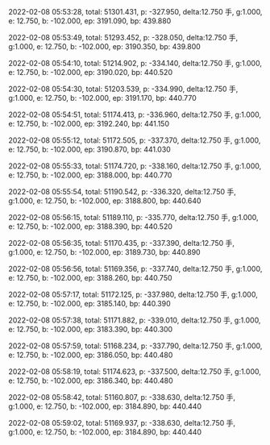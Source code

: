 2022-02-08 05:53:28, total: 51301.431, p: -327.950, delta:12.750 手, g:1.000, e: 12.750, b: -102.000, ep: 3191.090, bp: 439.880

2022-02-08 05:53:49, total: 51293.452, p: -328.050, delta:12.750 手, g:1.000, e: 12.750, b: -102.000, ep: 3190.350, bp: 439.800

2022-02-08 05:54:10, total: 51214.902, p: -334.140, delta:12.750 手, g:1.000, e: 12.750, b: -102.000, ep: 3190.020, bp: 440.520

2022-02-08 05:54:30, total: 51203.539, p: -334.990, delta:12.750 手, g:1.000, e: 12.750, b: -102.000, ep: 3191.170, bp: 440.770

2022-02-08 05:54:51, total: 51174.413, p: -336.960, delta:12.750 手, g:1.000, e: 12.750, b: -102.000, ep: 3192.240, bp: 441.150

2022-02-08 05:55:12, total: 51172.505, p: -337.370, delta:12.750 手, g:1.000, e: 12.750, b: -102.000, ep: 3190.870, bp: 441.030

2022-02-08 05:55:33, total: 51174.720, p: -338.160, delta:12.750 手, g:1.000, e: 12.750, b: -102.000, ep: 3188.000, bp: 440.770

2022-02-08 05:55:54, total: 51190.542, p: -336.320, delta:12.750 手, g:1.000, e: 12.750, b: -102.000, ep: 3188.800, bp: 440.640

2022-02-08 05:56:15, total: 51189.110, p: -335.770, delta:12.750 手, g:1.000, e: 12.750, b: -102.000, ep: 3188.390, bp: 440.520

2022-02-08 05:56:35, total: 51170.435, p: -337.390, delta:12.750 手, g:1.000, e: 12.750, b: -102.000, ep: 3189.730, bp: 440.890

2022-02-08 05:56:56, total: 51169.356, p: -337.740, delta:12.750 手, g:1.000, e: 12.750, b: -102.000, ep: 3188.260, bp: 440.750

2022-02-08 05:57:17, total: 51172.125, p: -337.980, delta:12.750 手, g:1.000, e: 12.750, b: -102.000, ep: 3185.140, bp: 440.390

2022-02-08 05:57:38, total: 51171.882, p: -339.010, delta:12.750 手, g:1.000, e: 12.750, b: -102.000, ep: 3183.390, bp: 440.300

2022-02-08 05:57:59, total: 51168.234, p: -337.790, delta:12.750 手, g:1.000, e: 12.750, b: -102.000, ep: 3186.050, bp: 440.480

2022-02-08 05:58:19, total: 51174.623, p: -337.500, delta:12.750 手, g:1.000, e: 12.750, b: -102.000, ep: 3186.340, bp: 440.480

2022-02-08 05:58:42, total: 51160.807, p: -338.630, delta:12.750 手, g:1.000, e: 12.750, b: -102.000, ep: 3184.890, bp: 440.440

2022-02-08 05:59:02, total: 51169.937, p: -338.630, delta:12.750 手, g:1.000, e: 12.750, b: -102.000, ep: 3184.890, bp: 440.440